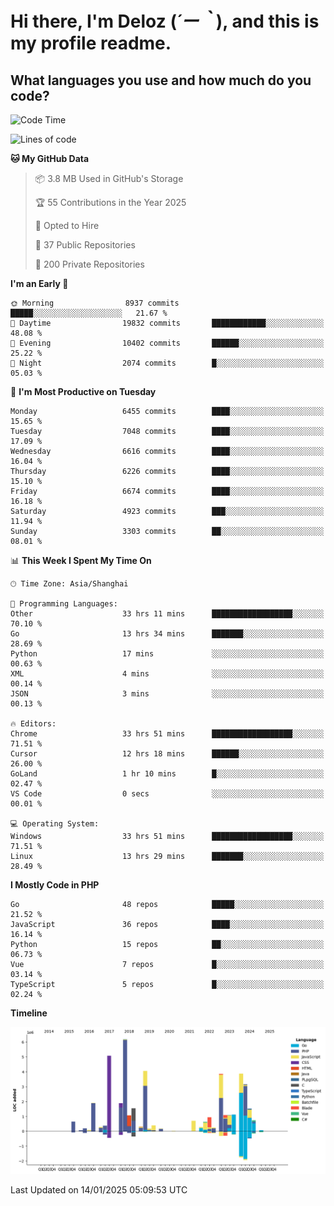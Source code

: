 # **Hi there, I'm Deloz (*´ー｀*), and this is my profile readme.**

## **What languages you use and how much do you code?**

<!--START_SECTION:waka-->
![Code Time](http://img.shields.io/badge/Code%20Time-5%2C494%20hrs%2052%20mins-blue)

![Lines of code](https://img.shields.io/badge/From%20Hello%20World%20I%27ve%20Written-43.7%20million%20lines%20of%20code-blue)

**🐱 My GitHub Data** 

> 📦 3.8 MB Used in GitHub's Storage 
 > 
> 🏆 55 Contributions in the Year 2025
 > 
> 💼 Opted to Hire
 > 
> 📜 37 Public Repositories 
 > 
> 🔑 200 Private Repositories 
 > 
**I'm an Early 🐤** 

```text
🌞 Morning                8937 commits        █████░░░░░░░░░░░░░░░░░░░░   21.67 % 
🌆 Daytime                19832 commits       ████████████░░░░░░░░░░░░░   48.08 % 
🌃 Evening                10402 commits       ██████░░░░░░░░░░░░░░░░░░░   25.22 % 
🌙 Night                  2074 commits        █░░░░░░░░░░░░░░░░░░░░░░░░   05.03 % 
```
📅 **I'm Most Productive on Tuesday** 

```text
Monday                   6455 commits        ████░░░░░░░░░░░░░░░░░░░░░   15.65 % 
Tuesday                  7048 commits        ████░░░░░░░░░░░░░░░░░░░░░   17.09 % 
Wednesday                6616 commits        ████░░░░░░░░░░░░░░░░░░░░░   16.04 % 
Thursday                 6226 commits        ████░░░░░░░░░░░░░░░░░░░░░   15.10 % 
Friday                   6674 commits        ████░░░░░░░░░░░░░░░░░░░░░   16.18 % 
Saturday                 4923 commits        ███░░░░░░░░░░░░░░░░░░░░░░   11.94 % 
Sunday                   3303 commits        ██░░░░░░░░░░░░░░░░░░░░░░░   08.01 % 
```


📊 **This Week I Spent My Time On** 

```text
🕑︎ Time Zone: Asia/Shanghai

💬 Programming Languages: 
Other                    33 hrs 11 mins      ██████████████████░░░░░░░   70.10 % 
Go                       13 hrs 34 mins      ███████░░░░░░░░░░░░░░░░░░   28.69 % 
Python                   17 mins             ░░░░░░░░░░░░░░░░░░░░░░░░░   00.63 % 
XML                      4 mins              ░░░░░░░░░░░░░░░░░░░░░░░░░   00.14 % 
JSON                     3 mins              ░░░░░░░░░░░░░░░░░░░░░░░░░   00.13 % 

🔥 Editors: 
Chrome                   33 hrs 51 mins      ██████████████████░░░░░░░   71.51 % 
Cursor                   12 hrs 18 mins      ██████░░░░░░░░░░░░░░░░░░░   26.00 % 
GoLand                   1 hr 10 mins        █░░░░░░░░░░░░░░░░░░░░░░░░   02.47 % 
VS Code                  0 secs              ░░░░░░░░░░░░░░░░░░░░░░░░░   00.01 % 

💻 Operating System: 
Windows                  33 hrs 51 mins      ██████████████████░░░░░░░   71.51 % 
Linux                    13 hrs 29 mins      ███████░░░░░░░░░░░░░░░░░░   28.49 % 
```

**I Mostly Code in PHP** 

```text
Go                       48 repos            █████░░░░░░░░░░░░░░░░░░░░   21.52 % 
JavaScript               36 repos            ████░░░░░░░░░░░░░░░░░░░░░   16.14 % 
Python                   15 repos            ██░░░░░░░░░░░░░░░░░░░░░░░   06.73 % 
Vue                      7 repos             █░░░░░░░░░░░░░░░░░░░░░░░░   03.14 % 
TypeScript               5 repos             █░░░░░░░░░░░░░░░░░░░░░░░░   02.24 % 
```



**Timeline**

![Lines of Code chart](https://raw.githubusercontent.com/deloz/deloz/main/assets/bar_graph.png)


 Last Updated on 14/01/2025 05:09:53 UTC
<!--END_SECTION:waka-->
